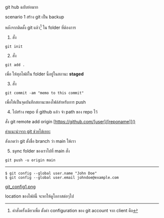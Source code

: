 git hub ฉบับย่อมาก

scenario 1 สร้าง git เป็น backup

หลังจากติดตั้ง git แล้ว[^1] ใน folder ที่ต้องการ 
1. สั่ง

<!-- Code Blocks -->
```git
git init
```

2. สั่ง
<!-- Code Blocks -->
```git
git add .
```
เพื่อ ให้ทุกไฟล์ใน folder นี้อยู่ในสถานะ **staged**

3. สั่ง 
<!-- Code Blocks -->
```git
git commit -am "memo to this commit"
```
เพื่อให้เป็นจุดบันทึกสถานะของไฟล์สำหรับการ push

4. ไปสร้าง repo ที่ github แล้ว จำ path ของ repo ไว้

สั่ง git remote add origin [https://github.com/[user]/[reponame]]()

[คำแนะนำจาก git ช่วยได้เยอะ](git_scenario1.png)

สังเกตว่า git ตั้งชื่อ branch ว่า  main  ให้เรา

5. sync folder ของเราไปที่ main
สั่ง
<!-- Code Blocks -->
```git
git push -u origin main 
```
---

[^1]: คำสั่งครั้งเดียวเพื่อ ตั้งค่า configuration ของ git account จาก client คือ

<!-- Code Blocks -->
```git
$ git config --global user.name "John Doe"
$ git config --global user.email johndoe@example.com
```

[git_config1.png](git_config1.png)

location ของไฟล์นี้ จะหาให้ดูโอกาสต่อๆไป